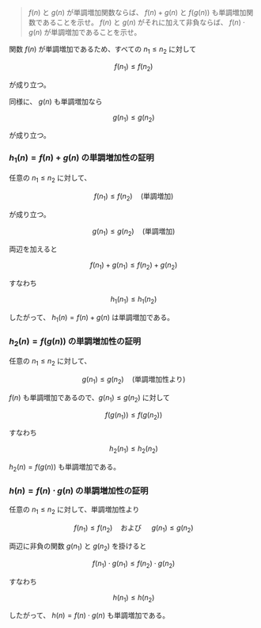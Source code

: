 <!--
<script type="text/javascript" async
  src="https://cdnjs.cloudflare.com/ajax/libs/mathjax/2.7.7/MathJax.js?config=TeX-MML-AM_CHTML">
</script>
-->
> $f(n)$ と $g(n)$ が単調増加関数ならば、 $f(n)+g(n)$ と $f(g(n))$ も単調増加関数であることを示せ。 $f(n)$ と $g(n)$ がそれに加えて非負ならば、 $f(n) \cdot g(n)$ が単調増加であることを示せ。


関数 $f(n)$ が単調増加であるため、すべての $n_1 \leq n_2$ に対して

$$
f(n_1) \leq f(n_2)
$$

が成り立つ。

同様に、 $g(n)$ も単調増加なら

$$
g(n_1) \leq g(n_2)
$$

が成り立つ。

### $h_1(n) = f(n) + g(n)$ の単調増加性の証明

任意の $n_1 \leq n_2$ に対して、

$$
f(n_1) \leq f(n_2) \quad \text{(単調増加)}
$$

が成り立つ。

$$
g(n_1) \leq g(n_2) \quad \text{(単調増加)}
$$

両辺を加えると

$$
f(n_1) + g(n_1) \leq f(n_2) + g(n_2)
$$

すなわち

$$
h_1(n_1) \leq h_1(n_2)
$$

したがって、 $h_1(n) = f(n) + g(n)$ は単調増加である。

### $h_2(n) = f(g(n))$ の単調増加性の証明

任意の $n_1 \leq n_2$ に対して、

$$
g(n_1) \leq g(n_2) \quad \text{(単調増加性より)}
$$

$f(n)$ も単調増加であるので、$g(n_1) \leq g(n_2)$ に対して

$$
f(g(n_1)) \leq f(g(n_2))
$$

すなわち

$$
h_2(n_1) \leq h_2(n_2)
$$

$h_2(n) = f(g(n))$ も単調増加である。


### $h(n) = f(n) \cdot g(n)$ の単調増加性の証明

任意の $n_1 \leq n_2$ に対して、単調増加性より

$$
f(n_1) \leq f(n_2) \quad \text{および } \quad g(n_1) \leq g(n_2)
$$

両辺に非負の関数 $g(n_1)$ と $g(n_2)$ を掛けると

$$
f(n_1) \cdot g(n_1) \leq f(n_2) \cdot g(n_2)
$$

すなわち

$$
h(n_1) \leq h(n_2)
$$

したがって、 $h(n) = f(n) \cdot g(n)$ も単調増加である。
